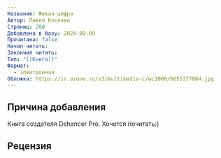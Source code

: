 ```yaml
---
Название: Живая цифра
Автор: Павел Косенко
Страниц: 280
Добавлена в базу: 2024-09-09
Прочитана: false
Начал читать: 
Закончил читать: 
Тип: "[[Книга]]"
Формат:
  - электронная
Обложка: https://ir.ozone.ru/s3/multimedia-c/wc1000/6655377864.jpg
---
```

## Причина добавления

Книга создателя Dehancer Pro. Хочется почитать:)

## Рецензия